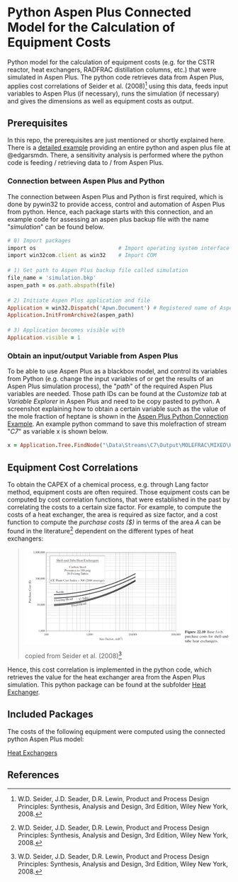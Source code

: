 # Python Aspen Plus Connected Model for the Calculation of Equipment Costs
Python model for the calculation of equipment costs (e.g. for the CSTR reactor, heat exchangers, RADFRAC distillation columns, etc.) that were simulated in Aspen Plus. The python code retrieves data from Aspen Plus, applies cost correlations of Seider et al. (2008)[^1] using this data, feeds input variables to Aspen Plus (if necessary), runs the simulation (if necessary) and gives the dimensions as well as equipment costs as output.

## Prerequisites
In this repo, the prerequisites are just mentioned or shortly explained here. There is a [detailed example](https://github.com/edgarsmdn/Aspen_Plus_Python#aspen-plus-python-connection-example) providing an entire python and aspen plus file at @edgarsmdn. There, a sensitivity analysis is performed where the python code is feeding / retrieving data to / from Aspen Plus.

### Connection between Aspen Plus and Python
The connection between Aspen Plus and Python is first required, which is done by pywin32 to provide access, control and automation of Aspen Plus from python. Hence, each package starts with this connection, and an example code for assessing an aspen plus backup file with the name "*simulation*" can be found below. 

```ruby
# 0) Import packages
import os                          # Import operating system interface
import win32com.client as win32    # Import COM

# 1) Get path to Aspen Plus backup file called simulation
file_name = 'simulation.bkp'
aspen_path = os.path.abspath(file)

# 2) Initiate Aspen Plus application and file
Application = win32.Dispatch('Apwn.Document') # Registered name of Aspen Plus
Application.InitFromArchive2(aspen_path)

# 3) Application becomes visible with 
Application.visible = 1
```

### Obtain an input/output Variable from Aspen Plus
To be able to use Aspen Plus as a blackbox model, and control its variables from Python (e.g. change the input variables of or get the results of an Aspen Plus simulation process), the "*path*" of the required Aspen Plus variables are needed. Those path IDs can be found at the *Customize tab* at *Variable Explorer* in Aspen Plus and need to be copy pasted to python. A screenshot explaining how to obtain a certain variable such as the value of the mole fraction of heptane is shown in the [Aspen Plus Python Connection Example](https://github.com/edgarsmdn/Aspen_Plus_Python#aspen-plus-python-connection-example). An example python command to save this molefraction of stream "*C7*" as variable x is shown below. 

```ruby
x = Application.Tree.FindNode("\Data\Streams\C7\Output\MOLEFRAC\MIXED\HEPTANE").Value
```

## Equipment Cost Correlations 
To obtain the CAPEX of a chemical process,  e.g. through Lang factor method, equipment costs are often required. Those equipment costs can be computed by cost correlation functions, that were established in the past by correlating the costs to a certain size factor. For example, to compute the costs of a heat exchanger, the area is required as size factor, and a cost function to compute the *purchase costs ($)* in terms of the area *A* can be found in the literature[^1] dependent on the different types of heat exchangers:

> <img align="center" src="https://github.com/A-JMinor/Python-Aspen-Plus-Connected-Model-for-the-Calculation-of-Equipment-Costs/blob/main/Pictures/purchasecosts.PNG" width="800">
> 
> copied from Seider et al. (2008)[^1]

Hence, this cost correlation is implemented in the python code, which retrieves the value for the heat exchanger area from the Aspen Plus simulation. This python package can be found at the subfolder [Heat Exchanger](Heat-Exchanger/).

## Included Packages
The costs of the following equipment were computed using the connected python Aspen Plus model: 

[Heat Exchangers](Heat-Exchanger/)

## References
[^1]: W.D. Seider, J.D. Seader, D.R. Lewin, Product and Process Design Principles: Synthesis, Analysis and Design, 3rd Edition, Wiley New York, 2008.
